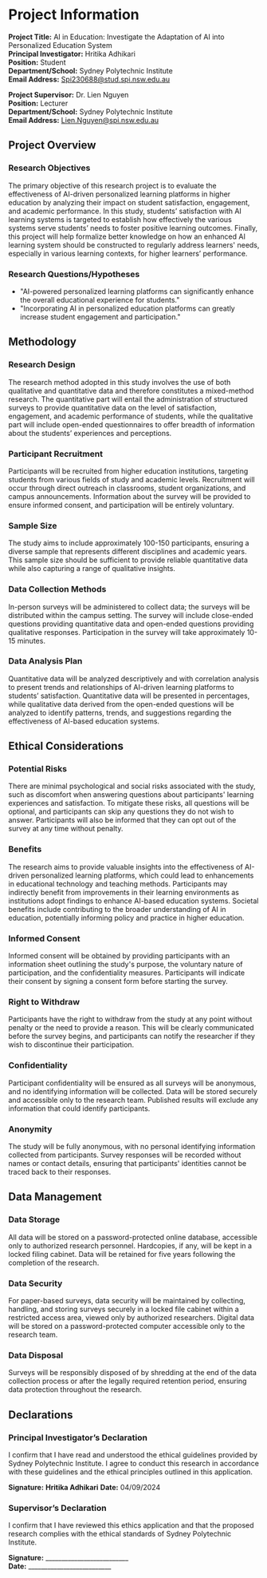 # Project Information

**Project Title:** AI in Education: Investigate the Adaptation of AI into Personalized Education System  
**Principal Investigator:** Hritika Adhikari  
**Position:** Student  
**Department/School:** Sydney Polytechnic Institute  
**Email Address:** Spi230688@stud.spi.nsw.edu.au  

**Project Supervisor:** Dr. Lien Nguyen  
**Position:** Lecturer  
**Department/School:** Sydney Polytechnic Institute  
**Email Address:** Lien.Nguyen@spi.nsw.edu.au  

## Project Overview

### Research Objectives
The primary objective of this research project is to evaluate the effectiveness of AI-driven personalized learning platforms in higher education by analyzing their impact on student satisfaction, engagement, and academic performance. In this study, students’ satisfaction with AI learning systems is targeted to establish how effectively the various systems serve students’ needs to foster positive learning outcomes. Finally, this project will help formalize better knowledge on how an enhanced AI learning system should be constructed to regularly address learners' needs, especially in various learning contexts, for higher learners’ performance.

### Research Questions/Hypotheses
- "AI-powered personalized learning platforms can significantly enhance the overall educational experience for students."
- "Incorporating AI in personalized education platforms can greatly increase student engagement and participation."

## Methodology

### Research Design
The research method adopted in this study involves the use of both qualitative and quantitative data and therefore constitutes a mixed-method research. The quantitative part will entail the administration of structured surveys to provide quantitative data on the level of satisfaction, engagement, and academic performance of students, while the qualitative part will include open-ended questionnaires to offer breadth of information about the students’ experiences and perceptions.

### Participant Recruitment
Participants will be recruited from higher education institutions, targeting students from various fields of study and academic levels. Recruitment will occur through direct outreach in classrooms, student organizations, and campus announcements. Information about the survey will be provided to ensure informed consent, and participation will be entirely voluntary.

### Sample Size
The study aims to include approximately 100-150 participants, ensuring a diverse sample that represents different disciplines and academic years. This sample size should be sufficient to provide reliable quantitative data while also capturing a range of qualitative insights.

### Data Collection Methods
In-person surveys will be administered to collect data; the surveys will be distributed within the campus setting. The survey will include close-ended questions providing quantitative data and open-ended questions providing qualitative responses. Participation in the survey will take approximately 10-15 minutes.

### Data Analysis Plan
Quantitative data will be analyzed descriptively and with correlation analysis to present trends and relationships of AI-driven learning platforms to students’ satisfaction. Quantitative data will be presented in percentages, while qualitative data derived from the open-ended questions will be analyzed to identify patterns, trends, and suggestions regarding the effectiveness of AI-based education systems.

## Ethical Considerations

### Potential Risks
There are minimal psychological and social risks associated with the study, such as discomfort when answering questions about participants' learning experiences and satisfaction. To mitigate these risks, all questions will be optional, and participants can skip any questions they do not wish to answer. Participants will also be informed that they can opt out of the survey at any time without penalty.

### Benefits
The research aims to provide valuable insights into the effectiveness of AI-driven personalized learning platforms, which could lead to enhancements in educational technology and teaching methods. Participants may indirectly benefit from improvements in their learning environments as institutions adopt findings to enhance AI-based education systems. Societal benefits include contributing to the broader understanding of AI in education, potentially informing policy and practice in higher education.

### Informed Consent
Informed consent will be obtained by providing participants with an information sheet outlining the study's purpose, the voluntary nature of participation, and the confidentiality measures. Participants will indicate their consent by signing a consent form before starting the survey.

### Right to Withdraw
Participants have the right to withdraw from the study at any point without penalty or the need to provide a reason. This will be clearly communicated before the survey begins, and participants can notify the researcher if they wish to discontinue their participation.

### Confidentiality
Participant confidentiality will be ensured as all surveys will be anonymous, and no identifying information will be collected. Data will be stored securely and accessible only to the research team. Published results will exclude any information that could identify participants.

### Anonymity
The study will be fully anonymous, with no personal identifying information collected from participants. Survey responses will be recorded without names or contact details, ensuring that participants' identities cannot be traced back to their responses.

## Data Management

### Data Storage
All data will be stored on a password-protected online database, accessible only to authorized research personnel. Hardcopies, if any, will be kept in a locked filing cabinet. Data will be retained for five years following the completion of the research.

### Data Security
For paper-based surveys, data security will be maintained by collecting, handling, and storing surveys securely in a locked file cabinet within a restricted access area, viewed only by authorized researchers. Digital data will be stored on a password-protected computer accessible only to the research team.

### Data Disposal
Surveys will be responsibly disposed of by shredding at the end of the data collection process or after the legally required retention period, ensuring data protection throughout the research.

## Declarations

### Principal Investigator’s Declaration
I confirm that I have read and understood the ethical guidelines provided by Sydney Polytechnic Institute. I agree to conduct this research in accordance with these guidelines and the ethical principles outlined in this application.

**Signature:** **Hritika Adhikari** 
**Date:** 04/09/2024

### Supervisor’s Declaration
I confirm that I have reviewed this ethics application and that the proposed research complies with the ethical standards of Sydney Polytechnic Institute.

**Signature:** __________________________  
**Date:** __________________________

